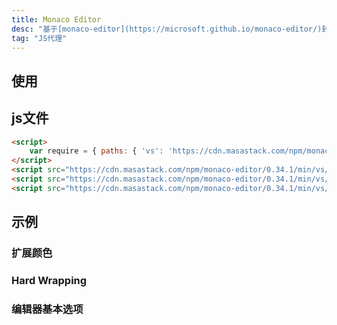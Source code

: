 ```yaml
---
title: Monaco Editor
desc: "基于[monaco-editor](https://microsoft.github.io/monaco-editor/)封装"
tag: "JS代理"
---
```


## 使用

<masa-example file="Examples.components.monaco_editor.Usage"></masa-example>

## js文件

```html
<script>
    var require = { paths: { 'vs': 'https://cdn.masastack.com/npm/monaco-editor/0.34.1/min/vs' } };
</script>
<script src="https://cdn.masastack.com/npm/monaco-editor/0.34.1/min/vs/loader.js"></script>
<script src="https://cdn.masastack.com/npm/monaco-editor/0.34.1/min/vs/editor/editor.main.nls.js"></script>
<script src="https://cdn.masastack.com/npm/monaco-editor/0.34.1/min/vs/editor/editor.main.js"></script>
```

## 示例

### 扩展颜色

<masa-example file="Examples.components.monaco_editor.ExposedColors"></masa-example>

### Hard Wrapping

<masa-example file="Examples.components.monaco_editor.HardWrapping"></masa-example>

### 编辑器基本选项

<masa-example file="Examples.components.monaco_editor.EditorBasicOptions"></masa-example>
